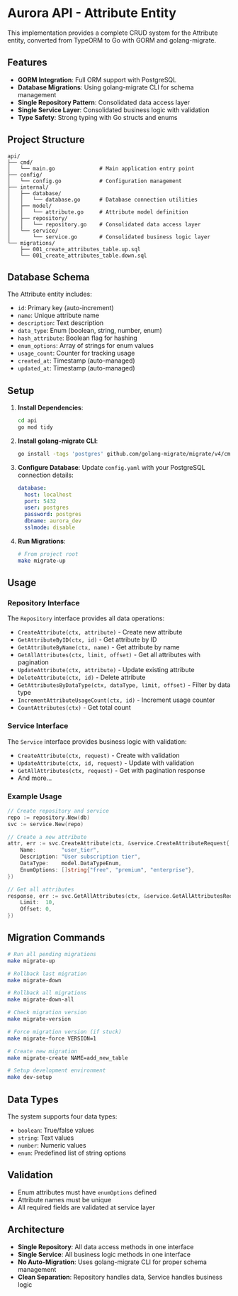 # Aurora API - Attribute Entity

This implementation provides a complete CRUD system for the Attribute entity, converted from TypeORM to Go with GORM and golang-migrate.

## Features

- **GORM Integration**: Full ORM support with PostgreSQL
- **Database Migrations**: Using golang-migrate CLI for schema management
- **Single Repository Pattern**: Consolidated data access layer
- **Single Service Layer**: Consolidated business logic with validation
- **Type Safety**: Strong typing with Go structs and enums

## Project Structure

```
api/
├── cmd/
│   └── main.go              # Main application entry point
├── config/
│   └── config.go            # Configuration management
├── internal/
│   ├── database/
│   │   └── database.go      # Database connection utilities
│   ├── model/
│   │   └── attribute.go     # Attribute model definition
│   ├── repository/
│   │   └── repository.go    # Consolidated data access layer
│   └── service/
│       └── service.go       # Consolidated business logic layer
└── migrations/
    ├── 001_create_attributes_table.up.sql
    └── 001_create_attributes_table.down.sql
```

## Database Schema

The Attribute entity includes:

- `id`: Primary key (auto-increment)
- `name`: Unique attribute name
- `description`: Text description
- `data_type`: Enum (boolean, string, number, enum)
- `hash_attribute`: Boolean flag for hashing
- `enum_options`: Array of strings for enum values
- `usage_count`: Counter for tracking usage
- `created_at`: Timestamp (auto-managed)
- `updated_at`: Timestamp (auto-managed)

## Setup

1. **Install Dependencies**:
   ```bash
   cd api
   go mod tidy
   ```

2. **Install golang-migrate CLI**:
   ```bash
   go install -tags 'postgres' github.com/golang-migrate/migrate/v4/cmd/migrate@latest
   ```

3. **Configure Database**:
   Update `config.yaml` with your PostgreSQL connection details:
   ```yaml
   database:
     host: localhost
     port: 5432
     user: postgres
     password: postgres
     dbname: aurora_dev
     sslmode: disable
   ```

4. **Run Migrations**:
   ```bash
   # From project root
   make migrate-up
   ```

## Usage

### Repository Interface

The `Repository` interface provides all data operations:

- `CreateAttribute(ctx, attribute)` - Create new attribute
- `GetAttributeByID(ctx, id)` - Get attribute by ID
- `GetAttributeByName(ctx, name)` - Get attribute by name
- `GetAllAttributes(ctx, limit, offset)` - Get all attributes with pagination
- `UpdateAttribute(ctx, attribute)` - Update existing attribute
- `DeleteAttribute(ctx, id)` - Delete attribute
- `GetAttributesByDataType(ctx, dataType, limit, offset)` - Filter by data type
- `IncrementAttributeUsageCount(ctx, id)` - Increment usage counter
- `CountAttributes(ctx)` - Get total count

### Service Interface

The `Service` interface provides business logic with validation:

- `CreateAttribute(ctx, request)` - Create with validation
- `UpdateAttribute(ctx, id, request)` - Update with validation
- `GetAllAttributes(ctx, request)` - Get with pagination response
- And more...

### Example Usage

```go
// Create repository and service
repo := repository.New(db)
svc := service.New(repo)

// Create a new attribute
attr, err := svc.CreateAttribute(ctx, &service.CreateAttributeRequest{
    Name:        "user_tier",
    Description: "User subscription tier",
    DataType:    model.DataTypeEnum,
    EnumOptions: []string{"free", "premium", "enterprise"},
})

// Get all attributes
response, err := svc.GetAllAttributes(ctx, &service.GetAllAttributesRequest{
    Limit:  10,
    Offset: 0,
})
```

## Migration Commands

```bash
# Run all pending migrations
make migrate-up

# Rollback last migration
make migrate-down

# Rollback all migrations
make migrate-down-all

# Check migration version
make migrate-version

# Force migration version (if stuck)
make migrate-force VERSION=1

# Create new migration
make migrate-create NAME=add_new_table

# Setup development environment
make dev-setup
```

## Data Types

The system supports four data types:

- `boolean`: True/false values
- `string`: Text values
- `number`: Numeric values  
- `enum`: Predefined list of string options

## Validation

- Enum attributes must have `enumOptions` defined
- Attribute names must be unique
- All required fields are validated at service layer

## Architecture

- **Single Repository**: All data access methods in one interface
- **Single Service**: All business logic methods in one interface
- **No Auto-Migration**: Uses golang-migrate CLI for proper schema management
- **Clean Separation**: Repository handles data, Service handles business logic 
